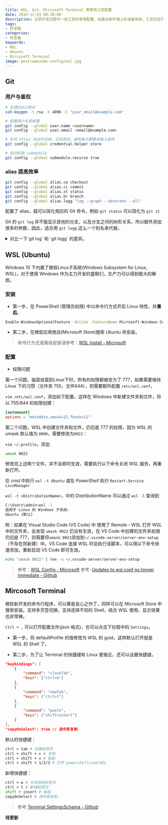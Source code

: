 ```yaml
---
title: WSL, Git, Mircosoft Terminal 等常用工具配置
date: 2019-12-03 00:30:00
description: 记录开发过程中一些工具的常用配置，加速在新环境上的准备效率。工具包括不限于微软 Linux 子系统 Ubuntu (WSL, WSL2), Git, 微软最新发布的命令行神器( Mircosoft Terminal )等。
tags:
- 百宝箱
categories:
- 百宝箱
keywords:
- WSL
- Ubuntu
- Mircosoft Terminal
image: post/awesome-config/wsl.jpg
---
```


## Git

### 用户与鉴权

```bash
# 生成SSH公钥对
ssh-keygen -t rsa -b 4096 -C "your_email@example.com"

# 配置用户名和邮箱
git config --global user.name <username>
git config --global user.email <email@example.com>

# 针对 https 协议的仓库，记住密码，避免每次都要求输入密码
git config --global credential.helper store

# 自动拉取 submodule
git config --global submodule.recurse true
```

### alias 提高效率

```bash
git config --global alias.co checkout
git config --global alias.ci commit
git config --global alias.st status
git config --global alias.br branch
git config --global alias.logg "log --graph --decorate --all"
```

配置了 alias，就可以简化相应的 Git 命令，例如 `git status` 可以简化为 `git st`

Git 的 `git log` 并不能显示其他的分支，以及分支之间的树形关系，所以额外添加很多的参数，因此，适合用 `git logg` 这么一个别名来代替。


<details>
<summary>对比一下`git log` 和 `git logg` 的差异。</summary>
<div>


`git log` 不能够显示分支之间的树形关系，`git logg`可以。

```bash
commit 68b7f2f13b73cfdaeadc022eb02181714449186c (HEAD -> master, origin/master, origin/HEAD)
Author: geektutu <geektutu@example.com>
Date:   Mon Nov 25 00:08:01 2019 +0800

    fix title

commit b65de90b15ef78c12b2ac9346520c873504b361c
Author: geektutu <geektutu@example.com>
Date:   Mon Nov 25 00:01:13 2019 +0800

    add quick rust
```

```bash
$ git logg
* commit 68b7f2f (HEAD -> master, origin/master, origin/HEAD)
| Author: geektutu <geektutu@example.com>
| Date:   Mon Nov 25 00:08:01 2019 +0800
|
|     fix title
|
| * commit 01dfa04 (origin/dependabot/npm_and_yarn/lodash-4.17.15)
|/  Author: dependabot[bot] <49699333+dependabot[bot]@users.noreply.github.com>
|   Date:   Sun Nov 24 16:01:47 2019 +000
```

结合 `--oneline` 参数很方便地浏览提交记录。

```bash
$ git logg --oneline
* 68b7f2f (HEAD -> master, origin/master, origin/HEAD) fix title
| * 01dfa04 (origin/dependabot/npm_and_yarn/lodash-4.17.15) Bump lodash from 4.17.11 to 4.17.15
|/
| * 387e6da (origin/dependabot/npm_and_yarn/lodash.merge-4.6.2) Bump lodash.merge from 4.6.1 to 4.6.2
|/
| * 32a2929 (origin/dependabot/npm_and_yarn/mixin-deep-1.3.2) Bump mixin-deep from 1.3.1 to 1.3.2
|/
* b65de90 add quick rust
* 228f94a update comments.js
...
```

</div>
</details>

## WSL (Ubuntu)

Windows 10 下内置了微软Linux子系统(Windows Subsystem for Linux, WSL)，对于使用 Windows 作为主力开发的童鞋们，生产力可以得到极大的解放。

### 安装

- 第一步，在 PowerShell (管理员权限) 中以命令行方式开启 Linux 特性，并**重启**。

```bash
Enable-WindowsOptionalFeature -Online -FeatureName Microsoft-Windows-Subsystem-Linux
```

- 第二步，在微软应用商店(Microsoft Store)搜索 Ubuntu 并安装。

> 命令行方式或离线安装请参考：[WSL Install - Microsoft](https://docs.microsoft.com/en-us/windows/wsl/install-win10)

### 配置

- 权限问题

第一个问题，磁盘挂载到Linux下时，所有的权限都被变为了 777，如果需要保持 Linux 下的习惯（文件夹 755，文件644），则需要额外配置 `/etc/wsl.conf`。

`vim /etc/wsl.conf`，添加如下配置，这样在 Windows 中新建文件夹和文件，将以 755/644 的权限创建：

```conf
[automount]
options = "metadata,umask=22,fmask=11"
```

第二个问题，WSL 中创建文件夹和文件，仍旧是 777 的权限，因为 WSL 的 umask 默认值为 `0000`，需要修改为`0022`：

`vim ~/.profile`，添加

```bash
umask 0022
```

修改完上述两个文件，并不会即时生效，需要执行以下命令关闭 WSL 服务，再重新打开。 

在 *cmd* 中执行 `wsl -t Ubuntu` 或在 *PowerShell* 执行 `Restart-Service LxssManager`

`wsl -t <DistributionName>`，中的 DistributionName 可以通过 `wsl -l` 查询到

```bash
C:\Users\admin>wsl -l
适用于 Linux 的 Windows 子系统:
Ubuntu (默认)
```

附：如果在 Visual Studio Code (VS Code) 中 使用了 Remote - WSL 打开 WSL 中的文件夹，会发现 `umask 0022` 仍没有生效，在 VS Code 中创建的文件夹权限仍旧是 777，则需要将`umask 0022`添加到`~/.vscode-server/server-env-setup`（不存在则新建）中。VS Code 连接 WSL 时会执行该脚本，可以用以下命令快速添加，重新启动 VS Code 即可生效。

```bash
echo "umask 0022" | tee -a ~/.vscode-server/server-env-setup
```

> 参考：[WSL Config - Microsoft](https://docs.microsoft.com/en-us/windows/wsl/wsl-config)
> 参考: [Updates to wsl.conf no longer immediate - Github](https://github.com/microsoft/WSL/issues/3994)

## Mircosoft Terminal

微软新开发的命令行程序，可以算是良心之作了，同样可以在 Microsoft Store 中搜索安装。支持多页签切换，支持选择不同的 Shell，结合 WSL 使用，显示效果也非常棒。

`Ctrl + ,` 可以打开配置文件(json 格式)，也可以点击下拉框中的 `Settings`。

- 第一步，将 defaultProfile 的值修改为 WSL 的 guid，这样默认打开就是 WSL 的 Shell 了。

- 第二步，为了让 Terminal 的快捷键和 Linux 更接近，还可以设置快捷键。

```json
"keybindings": [
    {
        "command": "closeTab",
        "keys": ["ctrl+w"]
    },
    {
        "command": "newTab",
        "keys": ["ctrl+t"]
    },
    {
        "command": "paste",
        "keys": ["shift+insert"]
    }
],
"copyOnSelect": true // 选中即复制
```

默认的快捷键：

```bash
ctrl + tab # 切换标签页
ctrl + shift + c # 复制
ctrl + shift + v # 粘贴
ctrl + shift + 1/2/3 # 打开 powershell/cmd/WSL
```

新增快捷键：

```bash
ctrl + w # 关闭当前标签页
ctrl + t # 新增标签页
shift + insert # 粘贴
copyOnSelect # 选中即复制
```

> 参考 [Terminal SettingsSchema - Github](https://github.com/microsoft/terminal/blob/master/doc/cascadia/SettingsSchema.md)

**待更新**